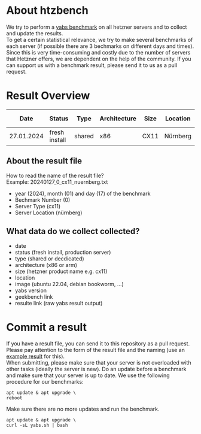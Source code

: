 # About htzbench
We try to perform a [yabs benchmark](https://github.com/masonr/yet-another-bench-script) on all hetzner servers and to collect and update the results.  
To get a certain statistical relevance, we try to make several benchmarks of each server (if possible there are 3 bechmarks on different days and times). Since this is very time-consuming and costly due to the number of servers that Hetzner offers, we are dependent on the help of the community. If you can support us with a benchmark result, please send it to us as a pull request.

# Result Overview
Date|Status|Type|Architecture|Size|Location|OS Image|yabs Version|Geekbench Link|Result Link
---|---|---|---|---|---|---|---|---|---
27.01.2024|fresh install|shared|x86|CX11|Nürnberg|Ubuntu 22.04|v2024-01-01|[Result](https://browser.geekbench.com/v6/cpu/4614102)|[Result](result/20240127_0_cx11_nuernberg.txt)|

## About the result file
How to read the name of the result file?  
Example: 20240127_0_cx11_nuernberg.txt

- year (2024), month (01) and day (17) of the benchmark  
- Bechmark Number (0)  
- Server Type (cx11) 
- Server Location (nürnberg)  

## What data do we collect collected?
- date
- status (fresh install, production server)
- type (shared or decdicated)
- architecture (x86 or arm)
- size (hetzner product name e.g. cx11)
- location
- image (ubuntu 22.04, debian bookworm, ...)
- yabs version
- geekbench link
- resulte link (raw yabs result output)

# Commit a result
If you have a result file, you can send it to this repository as a pull request. Please pay attention to the form of the result file and the naming (use an [example result](result/) for this).  
When submitting, please make sure that your server is not overloaded with other tasks (ideally the server is new). Do an update before a benchmark and make sure that your server is up to date.
We use the following procedure for our benchmarks:  
````
apt update & apt upgrade \
reboot
````

Make sure there are no more updates and run the benchmark.
````
apt update & apt upgrade \
curl -sL yabs.sh | bash
````